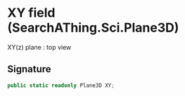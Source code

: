 # XY field (SearchAThing.Sci.Plane3D)
XY(z) plane : top view

## Signature
```csharp
public static readonly Plane3D XY;
```
